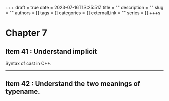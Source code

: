 +++
draft = true
date = 2023-07-16T13:25:51Z
title = ""
description = ""
slug = ""
authors = []
tags = []
categories = []
externalLink = ""
series = []
+++s

# Chapter 7

## Item 41 : Understand implicit

Syntax of cast in C++.

***

## Item 42 : Understand the two meanings of typename.

